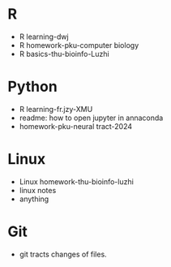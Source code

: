 # R

- R learning-dwj
- R homework-pku-computer biology
- R basics-thu-bioinfo-Luzhi

# Python

- R learning-fr.jzy-XMU
- readme: how to open jupyter in annaconda
- homework-pku-neural tract-2024

# Linux

- Linux homework-thu-bioinfo-luzhi
- linux notes
- anything

# Git

- git tracts changes of files.